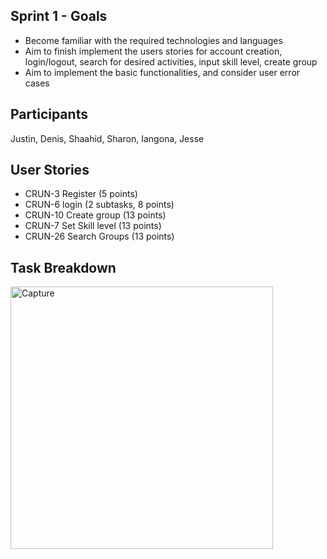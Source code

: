 ## Sprint 1 - Goals
* Become familiar with the required technologies and languages
* Aim to finish implement the users stories for account creation, login/logout, search for desired activities, input skill level, create group
* Aim to implement the basic functionalities, and consider user error cases
## Participants
Justin, Denis, Shaahid, Sharon, Iangona, Jesse

## User Stories
* CRUN-3 Register (5 points)
* CRUN-6 login (2 subtasks, 8 points)
* CRUN-10 Create group (13 points)
* CRUN-7 Set Skill level (13 points)
* CRUN-26 Search Groups (13 points)
## Task Breakdown
<img width="420" alt="Capture" src="https://user-images.githubusercontent.com/56009508/194128809-1011d848-f681-4e48-84d1-56a09f46ae05.PNG">
